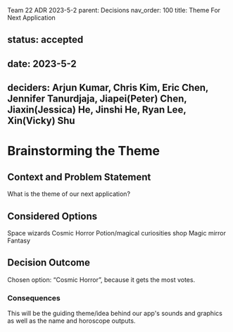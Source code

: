 Team 22 ADR 2023-5-2
parent: Decisions
nav_order: 100
title: Theme For Next Application

## status: accepted

## date: 2023-5-2

## deciders: Arjun Kumar, Chris Kim, Eric Chen, Jennifer Tanurdjaja, Jiapei(Peter) Chen, Jiaxin(Jessica) He, Jinshi He, Ryan Lee, Xin(Vicky) Shu

# Brainstorming the Theme

## Context and Problem Statement

What is the theme of our next application?

## Considered Options

Space wizards
Cosmic Horror
Potion/magical curiosities shop
Magic mirror
Fantasy

## Decision Outcome

Chosen option: “Cosmic Horror”, because it gets the most votes.

### Consequences

This will be the guiding theme/idea behind our app's sounds and graphics as well as the name and horoscope outputs.

